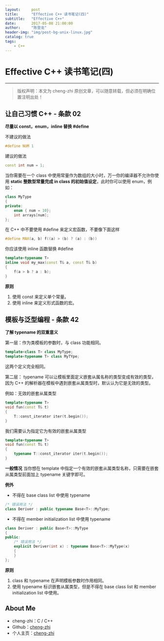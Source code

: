 ```yaml
---
layout:     post
title:      "Effective C++ 读书笔记(四)"
subtitle:   "Effective C++"
date:       2017-05-08 21:00:00
author:     "陈登龙"
header-img: "img/post-bg-unix-linux.jpg"
catalog: true
tags:
    - C++
---
```


# Effective C++ 读书笔记(四)


***
> 版权声明：本文为 cheng-zhi 原创文章，可以随意转载，但必须在明确位置注明出处！ 

## 让自己习惯 C++ - 条款 02

**尽量以 const，enum，inline 替换 #define**

不建议的做法
```cpp
#define NUM 1
```

建议的做法
```cpp
const int num = 1;
```

当你需要在一个 class 中使用常量作为数组的大小时，万一你的编译器不允许你使用 **static 整数型常量完成 in class 的初始值设定**，此时你可以使用 enum，例如：
```cpp
class MyType
{
private:
	enum { num = 10};
	int arrays[num];
};
```

在 C++ 中不要使用 #define 来定义宏函数，不要像下面这样
```cpp
#define MAX(a, b) f((a) > (b) ? (a) : (b))
```

你应该使用 inline 函数替换 #define 
```cpp
template<typename T>
inline void my_max(const T& a, const T& b)
{
	f(a > b ? a : b);
}
```

**原则**
1. 使用 const 来定义单个常量。
2. 使用 inline 来定义形式函数的宏。


## 模板与泛型编程 - 条款 42

**了解 typename 的双重意义**

第一层：作为类模板的参数时，与 class 功能相同。
```cpp
template<class T> class MyType;
template<typename T> class MyTYpe;
```
这两个定义完全相同。

第二层： typename 可以让模板里面定义嵌套从属名称的类型变成有效的类型，因为 C++ 的解析器在模板中遇到嵌套从属类型时，默认认为它是无效的类型。

例如：无效的嵌套从属类型
```cpp
template<typename T>
void fun(const T& t)
{
	T::const_iterator iter(t.begin());
}
```
我们需要认为指定它为有效的嵌套从属类型
```cpp
template<typename T>
void fun(const T& t)
{
	typename T::const_iterator iter(t.begin());
}
```
**一般情况**
当你想在 template 中指定一个有效的嵌套从属类型名称，只需要在嵌套从属类型前面加上 typename 关键字即可。

**例外**
* 不得在 base class list 中使用 typename
```cpp
/* 错误用法 */
class Deriver : public typename Base<T>::MyType;
```
* 不得在 member initialization list 中使用 typename
```cpp
class Deriver : public Base<T>::MyType
{
public:
	/* 错误用法 */
	explicit Deriver(int x) : typename Base<T>::MyType(x)
	{
	}
};
```

**原则**
1. class 和 typename 在声明模板参数时作用相同。
2. 使用 typename 标识嵌套从属类型，但是不得在 base class list 和 member initialization list 中使用。


## About Me
* cheng-zhi：C / C++
* Github：[cheng-zhi](https://github.com/cheng-zhi)
* 个人主页：[cheng-zhi](https://cheng-zhi.github.io/)



